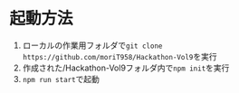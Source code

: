 # 起動方法
1. ローカルの作業用フォルダで`git clone https://github.com/moriT958/Hackathon-Vol9`を実行
2. 作成された/Hackathon-Vol9フォルダ内で`npm init`を実行
3. `npm run start`で起動
